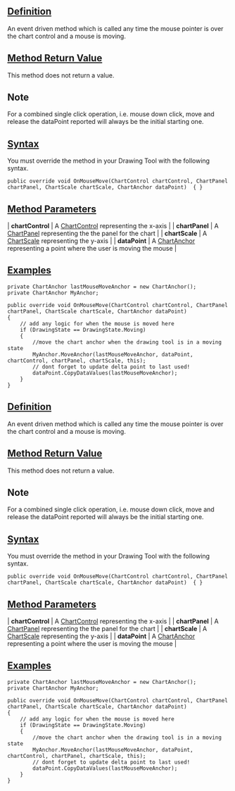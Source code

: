 ## [Definition](https://developer.ninjatrader.com/docs/desktop/onmousemove\#definition)

An event driven method which is called any time the mouse pointer is over the chart control and a mouse is moving.

## [Method Return Value](https://developer.ninjatrader.com/docs/desktop/onmousemove\#method-return-value)

This method does not return a value.

## Note

For a combined single click operation, i.e. mouse down click, move and release the dataPoint reported will always be the initial starting one.

## [Syntax](https://developer.ninjatrader.com/docs/desktop/onmousemove\#syntax)

You must override the method in your Drawing Tool with the following syntax.

`public override void OnMouseMove(ChartControl chartControl, ChartPanel chartPanel, ChartScale chartScale, ChartAnchor dataPoint)  { }`

## [Method Parameters](https://developer.ninjatrader.com/docs/desktop/onmousemove\#method-parameters)

| **chartControl** | A [ChartControl](https://developer.ninjatrader.com/docs/desktop/chartcontrol) representing the x-axis |
| **chartPanel** | A [ChartPanel](https://developer.ninjatrader.com/docs/desktop/chartpanel) representing the the panel for the chart |
| **chartScale** | A [ChartScale](https://developer.ninjatrader.com/docs/desktop/chartscale) representing the y-axis |
| **dataPoint** | A [ChartAnchor](https://developer.ninjatrader.com/docs/desktop/chartanchor) representing a point where the user is moving the mouse |

## [Examples](https://developer.ninjatrader.com/docs/desktop/onmousemove\#examples)

```jsx-150469391 csharp
private ChartAnchor lastMouseMoveAnchor = new ChartAnchor();
private ChartAnchor MyAnchor;

public override void OnMouseMove(ChartControl chartControl, ChartPanel chartPanel, ChartScale chartScale, ChartAnchor dataPoint)
{
    // add any logic for when the mouse is moved here
    if (DrawingState == DrawingState.Moving)
    {
        //move the chart anchor when the drawing tool is in a moving state
        MyAnchor.MoveAnchor(lastMouseMoveAnchor, dataPoint, chartControl, chartPanel, chartScale, this);
        // dont forget to update delta point to last used!
        dataPoint.CopyDataValues(lastMouseMoveAnchor);
    }
}

```

## [Definition](https://developer.ninjatrader.com/docs/desktop/onmousemove\#definition)

An event driven method which is called any time the mouse pointer is over the chart control and a mouse is moving.

## [Method Return Value](https://developer.ninjatrader.com/docs/desktop/onmousemove\#method-return-value)

This method does not return a value.

## Note

For a combined single click operation, i.e. mouse down click, move and release the dataPoint reported will always be the initial starting one.

## [Syntax](https://developer.ninjatrader.com/docs/desktop/onmousemove\#syntax)

You must override the method in your Drawing Tool with the following syntax.

`public override void OnMouseMove(ChartControl chartControl, ChartPanel chartPanel, ChartScale chartScale, ChartAnchor dataPoint)  { }`

## [Method Parameters](https://developer.ninjatrader.com/docs/desktop/onmousemove\#method-parameters)

| **chartControl** | A [ChartControl](https://developer.ninjatrader.com/docs/desktop/chartcontrol) representing the x-axis |
| **chartPanel** | A [ChartPanel](https://developer.ninjatrader.com/docs/desktop/chartpanel) representing the the panel for the chart |
| **chartScale** | A [ChartScale](https://developer.ninjatrader.com/docs/desktop/chartscale) representing the y-axis |
| **dataPoint** | A [ChartAnchor](https://developer.ninjatrader.com/docs/desktop/chartanchor) representing a point where the user is moving the mouse |

## [Examples](https://developer.ninjatrader.com/docs/desktop/onmousemove\#examples)

```jsx-150469391 csharp
private ChartAnchor lastMouseMoveAnchor = new ChartAnchor();
private ChartAnchor MyAnchor;

public override void OnMouseMove(ChartControl chartControl, ChartPanel chartPanel, ChartScale chartScale, ChartAnchor dataPoint)
{
    // add any logic for when the mouse is moved here
    if (DrawingState == DrawingState.Moving)
    {
        //move the chart anchor when the drawing tool is in a moving state
        MyAnchor.MoveAnchor(lastMouseMoveAnchor, dataPoint, chartControl, chartPanel, chartScale, this);
        // dont forget to update delta point to last used!
        dataPoint.CopyDataValues(lastMouseMoveAnchor);
    }
}

```